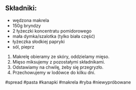 ## Składniki:
- wędzona makrela
- 150g bryndzy
- 2 łyżeczki koncentratu pomidorowego
- mała dymka/szalotka (tylko biała część)
- łyżeczka słodkiej papryki
- sól, pieprz


1. Makrelę obieramy ze skóry, oddzielamy mięso.
2. Mięso miksujemy z pozostałymi składnikami.
3. Odstawiamy na chwilę, żeby się przegryzło.
4. Przechowujemy w lodówce do kilku dni.

#spread #pasta #kanapki #makrela #ryba #niewypróbowane 